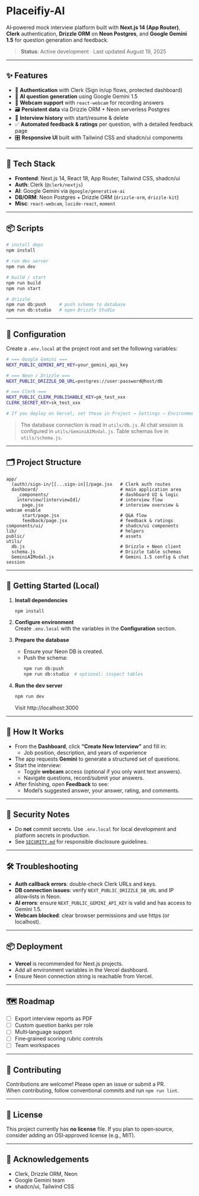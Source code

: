 # Placeifiy-AI

AI‑powered mock interview platform built with **Next.js 14 (App Router)**, **Clerk** authentication, **Drizzle ORM** on **Neon Postgres**, and **Google Gemini 1.5** for question generation and feedback.

> **Status**: Active development · Last updated August 19, 2025

---

## ✨ Features

- 🔐 **Authentication** with Clerk (Sign in/up flows, protected dashboard)
- 🧠 **AI question generation** using Google Gemini 1.5
- 🎥 **Webcam support** with `react-webcam` for recording answers
- 🗃️ **Persistent data** via Drizzle ORM + Neon serverless Postgres
- 🧾 **Interview history** with start/resume & delete
- ✅ **Automated feedback & ratings** per question, with a detailed feedback page
- 🎛️ **Responsive UI** built with Tailwind CSS and shadcn/ui components

---

## 🧱 Tech Stack

- **Frontend**: Next.js 14, React 18, App Router, Tailwind CSS, shadcn/ui
- **Auth**: Clerk (`@clerk/nextjs`)
- **AI**: Google Gemini via `@google/generative-ai`
- **DB/ORM**: Neon Postgres + Drizzle ORM (`drizzle-orm`, `drizzle-kit`)
- **Misc**: `react-webcam`, `lucide-react`, `moment`

---

## 📦 Scripts

```bash
# install deps
npm install

# run dev server
npm run dev

# build / start
npm run build
npm run start

# drizzle
npm run db:push     # push schema to database
npm run db:studio   # open Drizzle Studio
```

---

## 🔧 Configuration

Create a `.env.local` at the project root and set the following variables:

```bash
# === Google Gemini ===
NEXT_PUBLIC_GEMINI_API_KEY=your_gemini_api_key

# === Neon / Drizzle ===
NEXT_PUBLIC_DRIZZLE_DB_URL=postgres://user:password@host/db

# === Clerk ===
NEXT_PUBLIC_CLERK_PUBLISHABLE_KEY=pk_test_xxx
CLERK_SECRET_KEY=sk_test_xxx

# If you deploy on Vercel, set these in Project → Settings → Environment Variables
```

> The database connection is read in `utils/db.js`. AI chat session is configured in `utils/GeminiAIModal.js`. Table schemas live in `utils/schema.js`.

---

## 🗂️ Project Structure

```
app/
  (auth)/sign-in/[[...sign-in]]/page.jsx   # Clerk auth routes
  dashboard/                               # main application area
    _components/                           # dashboard UI & logic
    interview/[interviewId]/               # interview flow
      page.jsx                             # interview overview & webcam enable
      start/page.jsx                       # Q&A flow
      feedback/page.jsx                    # feedback & ratings
components/ui/                             # shadcn/ui components
lib/                                       # helpers
public/                                    # assets
utils/
  db.js                                    # Drizzle + Neon client
  schema.js                                # Drizzle table schemas
  GeminiAIModal.js                         # Gemini 1.5 config & chat session
```

---

## 🚀 Getting Started (Local)

1. **Install dependencies**  
   ```bash
   npm install
   ```

2. **Configure environment**  
   Create `.env.local` with the variables in the **Configuration** section.

3. **Prepare the database**  
   - Ensure your Neon DB is created.
   - Push the schema:
     ```bash
     npm run db:push
     npm run db:studio  # optional: inspect tables
     ```

4. **Run the dev server**  
   ```bash
   npm run dev
   ```
   Visit http://localhost:3000

---

## 🧪 How It Works

- From the **Dashboard**, click **“Create New Interview”** and fill in:
  - Job position, description, and years of experience
- The app requests **Gemini** to generate a structured set of questions.
- Start the interview:
  - Toggle **webcam** access (optional if you only want text answers).
  - Navigate questions, record/submit your answers.
- After finishing, open **Feedback** to see:
  - Model’s suggested answer, your answer, rating, and comments.

---

## 🔐 Security Notes

- Do **not** commit secrets. Use `.env.local` for local development and platform secrets in production.
- See [`SECURITY.md`](./SECURITY.md) for responsible disclosure guidelines.

---

## 🛠 Troubleshooting

- **Auth callback errors**: double‑check Clerk URLs and keys.
- **DB connection issues**: verify `NEXT_PUBLIC_DRIZZLE_DB_URL` and IP allow‑lists in Neon.
- **AI errors**: ensure `NEXT_PUBLIC_GEMINI_API_KEY` is valid and has access to Gemini 1.5.
- **Webcam blocked**: clear browser permissions and use https (or localhost).

---

## 📦 Deployment

- **Vercel** is recommended for Next.js projects.
- Add all environment variables in the Vercel dashboard.
- Ensure Neon connection string is reachable from Vercel.

---

## 🗺️ Roadmap

- [ ] Export interview reports as PDF
- [ ] Custom question banks per role
- [ ] Multi‑language support
- [ ] Fine‑grained scoring rubric controls
- [ ] Team workspaces

---

## 🤝 Contributing

Contributions are welcome! Please open an issue or submit a PR.  
When contributing, follow conventional commits and run `npm run lint`.

---

## 📄 License

This project currently has **no license** file. If you plan to open‑source, consider adding an OSI‑approved license (e.g., MIT).

---

## 🙌 Acknowledgements

- Clerk, Drizzle ORM, Neon
- Google Gemini team
- shadcn/ui, Tailwind CSS
